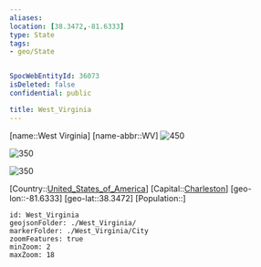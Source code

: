 ```yaml
---
aliases: 
location: [38.3472,-81.6333]
type: State
tags:
- geo/State


SpocWebEntityId: 36073
isDeleted: false
confidential: public

title: West_Virginia
---
```

[name::West Virginia]
[name-abbr::WV]
![450](geo/Continent/North-America/United_States_of_America/West_Virginia/Coat_of_arms_of_West_Virginia.svg)

![350](geo/Continent/North-America/United_States_of_America/West_Virginia/Seal_of_West_Virginia.svg)

![350](geo/Continent/North-America/United_States_of_America/West_Virginia/Flag_of_West_Virginia.svg)


[Country::[United_States_of_America](geo/Continent/North-America/United_States_of_America.md)]
[Capital::[Charleston](geo/Continent/North-America/United_States_of_America/West_Virginia/City/Charleston.md)]
[geo-lon::-81.6333]
[geo-lat::38.3472]
[Population::]



```leaflet
id: West_Virginia
geojsonFolder: ./West_Virginia/
markerFolder: ./West_Virginia/City
zoomFeatures: true 
minZoom: 2 
maxZoom: 18
```


